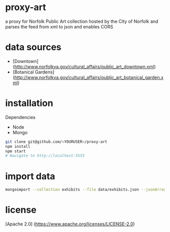 proxy-art
=========

a proxy for Norfolk Public Art collection hosted by the City of Norfolk and parses the feed from xml to json and enables CORS

data sources
=======
* [Downtown] (http://www.norfolkva.gov/cultural_affairs/public_art_downtown.xml)
* [Botanical Gardens] (http://www.norfolkva.gov/cultural_affairs/public_art_botanical_garden.xml)

installation
============
Dependencies
- Node
- Mongo

```bash
git clone git@github.com/<YOURUSER>/proxy-art
npm install
npm start
# Navigate to http://localhost:5555
```

import data
===========

````bash
mongoimport --collection exhibits --file data/exhibits.json --jsonArray
````


license
=======

[Apache 2.0] (https://www.apache.org/licenses/LICENSE-2.0)
